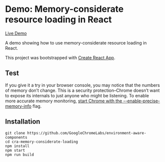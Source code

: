 
# Demo: Memory-considerate resource loading in React

[Live Demo](https://adaptive-loading.web.app/cra-memory-considerate-loading)

A demo showing how to use memory-considerate resource loading in React.

This project was bootstrapped with [Create React App](https://github.com/facebook/create-react-app).

## Test
If you give it a try in your browser console, you may notice that the numbers of memory don’t change. This is a security protection–Chrome doesn’t want to expose its internals to just anyone who might be listening. To enable more accurate memory monitoring, [start Chrome with the --enable-precise-memory-info](https://www.chromium.org/developers/how-tos/run-chromium-with-flags) flag.

## Installation
```
git clone https://github.com/GoogleChromeLabs/environment-aware-components
cd cra-memory-considerate-loading
npm install
npm start
npm run build
```
